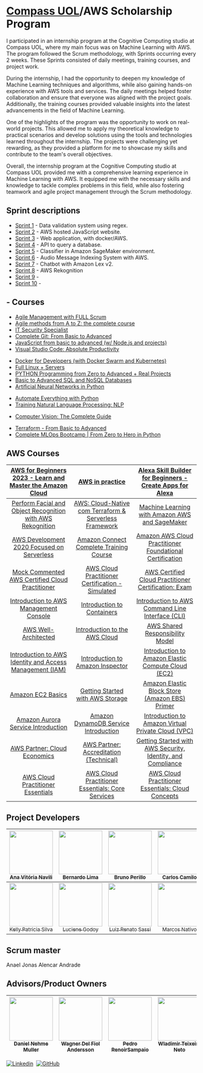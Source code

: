 # [Compass UOL](https://compass.uol/en/home/)/AWS Scholarship Program

I participated in an internship program at the Cognitive Computing studio at Compass UOL, where my main focus was on Machine Learning with AWS. The program followed the Scrum methodology, with Sprints occurring every 2 weeks. These Sprints consisted of daily meetings, training courses, and project work.

During the internship, I had the opportunity to deepen my knowledge of Machine Learning techniques and algorithms, while also gaining hands-on experience with AWS tools and services. The daily meetings helped foster collaboration and ensure that everyone was aligned with the project goals. Additionally, the training courses provided valuable insights into the latest advancements in the field of Machine Learning.

One of the highlights of the program was the opportunity to work on real-world projects. This allowed me to apply my theoretical knowledge to practical scenarios and develop solutions using the tools and technologies learned throughout the internship. The projects were challenging yet rewarding, as they provided a platform for me to showcase my skills and contribute to the team's overall objectives.

Overall, the internship program at the Cognitive Computing studio at Compass UOL provided me with a comprehensive learning experience in Machine Learning with AWS. It equipped me with the necessary skills and knowledge to tackle complex problems in this field, while also fostering teamwork and agile project management through the Scrum methodology.

## Sprint descriptions
- [Sprint 1](https://github.com/brunoperillo/sprint-1-pb-aws-univesp/tree/grupo-1) - Data validation system using regex.
- [Sprint 2](https://github.com/brunoperillo/sprint-2-pb-aws-univesp/tree/grupo-2) - AWS hosted JavaScript website.
- [Sprint 3](https://github.com/brunoperillo/sprint-3-pb-aws-univesp/tree/grupo-4) - Web application, with docker/AWS.
- [Sprint 4](https://github.com/brunoperillo/sprint-4-pb-aws-univesp/tree/grupo-3) - API to query a database.
- [Sprint 5](https://github.com/brunoperillo/sprint-5-pb-aws-univesp/tree/grupo-1) - Classifier in Amazon SageMaker environment.
- [Sprint 6](https://github.com/brunoperillo/sprint-6-pb-aws-univesp/tree/grupo-2) - Audio Message Indexing System with AWS.
- [Sprint 7](https://github.com/brunoperillo/sprint-7-pb-aws-univesp/tree/grupo-2) - Chatbot with Amazon Lex v2.
- [Sprint 8](https://github.com/brunoperillo/sprint-8-pb-aws-univesp/tree/grupo-1) - AWS Rekognition
- [Sprint 9]() -
- [Sprint 10]() - 



## - Courses
- [Agile Management with FULL Scrum](https://compassuol.udemy.com/course/gestao-projetos-agile-scrum-completo/learn/lecture/25536012?course_portion_id=303076&learning_path_id=4565840#overview)
- [Agile methods from A to Z: the complete course](https://compassuol.udemy.com/course/metodos-ageis/learn/lecture/26807608?course_portion_id=303078&learning_path_id=4565840#overview)
- [IT Security Specialist](https://compassuol.udemy.com/course/it-security-specialist/learn/lecture/9005252?learning_path_id=4565840#overview)
- [Complete Git: From Basic to Advanced](https://compassuol.udemy.com/course/git-completo-do-basico-ao-avancado/learn/lecture/13903866?course_portion_id=304816&learning_path_id=4565840#overview)
- [JavaScript from basic to advanced (w/ Node.js and projects)](https://compassuol.udemy.com/course/javascript-do-basico-ao-avancado-com-node-e-projetos/learn/lecture/18337370?course_portion_id=304820&learning_path_id=4565840#overview)
- [Visual Studio Code: Absolute Productivity](https://compassuol.udemy.com/course/visual-studio-code-produtividade-absoluta/learn/lecture/18424500?course_portion_id=305856&learning_path_id=4565840#overview)
<!--- [AWS for Beginners 2023 - Learn and Master the Amazon Cloud](https://compassuol.udemy.com/course/aws-iniciantes-domine-a-nuvem-aws/learn/lecture/19511452?course_portion_id=302460&learning_path_id=4565840#overview) table
- [AWS in practice](https://compassuol.udemy.com/course/aws-na-pratica/learn/lecture/23341698?course_portion_id=302458&learning_path_id=4565840#overview) table -->
- [Docker for Developers (with Docker Swarm and Kubernetes)](https://compassuol.udemy.com/course/docker-para-desenvolvedores-com-docker-swarm-e-kubernetes/learn/lecture/25161664?course_portion_id=302456&learning_path_id=4565840#overview)
- [Full Linux + Servers](https://compassuol.udemy.com/course/linux-completo-servidores/learn/lecture/21527762?course_portion_id=304826&learning_path_id=4565840#overview)
- [PYTHON Programming from Zero to Advanced + Real Projects](https://compassuol.udemy.com/course/programacao-python-do-basico-ao-avancado/learn/lecture/24555276?learning_path_id=4565840#overview)
- [Basic to Advanced SQL and NoSQL Databases](https://compassuol.udemy.com/course/curso-de-banco-de-dados-do-basico-ao-avancado/learn/lecture/13013656?course_portion_id=302468&learning_path_id=4565840#overview)
- [Artificial Neural Networks in Python](https://compassuol.udemy.com/course/redes-neurais-artificiais-em-python/learn/lecture/8038594?learning_path_id=4565840#overview)
<!--- [Machine Learning with Amazon AWS and SageMaker](https://compassuol.udemy.com/course/machine-learning-amazon-aws-sagemaker/learn/lecture/32360348?learning_path_id=4565840#overview) table -->
- [Automate Everything with Python](https://compassuol.udemy.com/course/automate-everything-with-python/learn/lecture/29394204?course_portion_id=302466&learning_path_id=4565840#overview)
- [Training Natural Language Processing: NLP](https://compassuol.udemy.com/course/formacao-processamento-de-linguagem-natural-nlp/learn/lecture/30918172?learning_path_id=4565840#overview)
<!--- [AWS Development 2020 Focused on Serverless](https://compassuol.udemy.com/course/serverless-aws/learn/lecture/20938672?learning_path_id=4565840#overview) table 
- [Alexa Skill Builder for Beginners - Create Apps for Alexa](https://compassuol.udemy.com/course/alexa-skill-builder-curso-completo/learn/lecture/18334858?learning_path_id=4565840#overview) table
- [Amazon Connect Complete Training Course](https://compassuol.udemy.com/course/amazon-connect-complete-training-course/learn/lecture/30963386?learning_path_id=4565840#overview) table-->
- [Computer Vision: The Complete Guide](https://compassuol.udemy.com/course/visao-computacional-o-guia-completo/learn/lecture/28708436?learning_path_id=4565840#overview)
<!--- [Perform Facial and Object Recognition with AWS Rekognition](https://compassuol.udemy.com/course/amazon-aws-rekognition/learn/lecture/13949676?learning_path_id=4565840#overview) table
- [AWS: Cloud-Native com Terraform & Serverless Framework](https://compassuol.udemy.com/course/aws-cloud-native-com-terraform-serverless-framework/learn/lecture/15646118?learning_path_id=4565840#overview) table-->
- [Terraform - From Basic to Advanced](https://compassuol.udemy.com/course/terraform-do-basico-ao-avancado/learn/lecture/30183174?learning_path_id=4565840#overview)
- [Complete MLOps Bootcamp | From Zero to Hero in Python](https://compassuol.udemy.com/course/complete-mlops-bootcamp-from-zero-to-hero-in-python-2022/learn/lecture/30113094?course_portion_id=302464&learning_path_id=4565840#overview)
<!-- - [Amazon AWS Cloud Practitioner Foundational Certification](https://compassuol.udemy.com/course/certificacao-aws-cloud-practitioner/learn/lecture/18778304?learning_path_id=4565840#overview) table
- [Mock Commented AWS Certified Cloud Practitioner](https://compassuol.udemy.com/course/simulado-comentado-aws-certified-cloud-practitioner/learn/lecture/20405857?learning_path_id=4565840#overview) table
- [AWS Cloud Practitioner Certification - Simulated](https://compassuol.udemy.com/course/aws-practitioner-em-portugues/learn/quiz/5283892?learning_path_id=4565840#overview) table
- [AWS Certified Cloud Practitioner Certification: Exam](https://compassuol.udemy.com/course/preparatorio-exame-aws-certified-cloud-practitioner-clf-c01/learn/lecture/16367672?learning_path_id=4565840#overview) table
- [Introduction to AWS Management Console](https://explore.skillbuilder.aws/learn/course/internal/view/elearning/253/introduction-to-aws-management-console) table
- [Introduction to Containers](https://explore.skillbuilder.aws/learn/course/internal/view/elearning/106/introduction-to-containers) table
- [Introduction to AWS Command Line Interface (CLI)](https://explore.skillbuilder.aws/learn/course/internal/view/elearning/223/introduction-to-aws-command-line-interface-cli) table
- [AWS Well-Architected](https://explore.skillbuilder.aws/learn/course/internal/view/elearning/2045/aws-well-architected?trk=7625a020-4afb-4990-a453-69f0444e9ca5&sc_channel=el) table
- [Introduction to the AWS Cloud](https://explore.skillbuilder.aws/learn/course/internal/view/elearning/1679/introduction-to-the-aws-cloud) table
- [AWS Shared Responsibility Model](https://explore.skillbuilder.aws/learn/course/internal/view/elearning/1860/aws-shared-responsibility-model-portuguese) table
- [Introduction to AWS Identity and Access Management (IAM)](https://explore.skillbuilder.aws/learn/course/internal/view/elearning/120/introduction-to-aws-identity-and-access-management-iam) table
- [Introduction to Amazon Inspector](https://explore.skillbuilder.aws/learn/course/internal/view/elearning/185/introduction-to-amazon-inspector) table
- [Introduction to Amazon Elastic Compute Cloud (EC2)](https://explore.skillbuilder.aws/learn/course/internal/view/elearning/49/introduction-to-amazon-elastic-compute-cloud-ec2) table
- [Amazon EC2 Basics](https://explore.skillbuilder.aws/learn/course/internal/view/elearning/12471/amazon-ec2-basics) table
- [Getting Started with AWS Storage](https://explore.skillbuilder.aws/learn/course/internal/view/elearning/6233/getting-started-with-aws-storage) table
- [Amazon Elastic Block Store (Amazon EBS) Primer](https://explore.skillbuilder.aws/learn/course/internal/view/elearning/1644/amazon-elastic-block-store-amazon-ebs-primer) table
- [Amazon Aurora Service Introduction](https://explore.skillbuilder.aws/learn/course/internal/view/elearning/393/amazon-aurora-service-introduction) table
- [Amazon DynamoDB Service Introduction](https://explore.skillbuilder.aws/learn/course/internal/view/elearning/326/amazon-dynamodb-service-introduction) table
- [Introduction to Amazon Virtual Private Cloud (VPC)](https://explore.skillbuilder.aws/learn/course/internal/view/elearning/79/introduction-to-amazon-virtual-private-cloud-vpc) table
- [AWS Partner: Cloud Economics](https://explore.skillbuilder.aws/learn/course/internal/view/elearning/1099/aws-partner-cloud-economics) table
- [AWS Partner: Accreditation (Technical)](https://explore.skillbuilder.aws/learn/course/internal/view/elearning/1096/aws-partner-accreditation-technical) table
- [Getting Started with AWS Security, Identity, and Compliance](https://explore.skillbuilder.aws/learn/course/internal/view/elearning/101/getting-started-with-aws-security-identity-and-compliance) table
- [AWS Cloud Practitioner Essentials](https://explore.skillbuilder.aws/learn/course/internal/view/elearning/134/aws-cloud-practitioner-essentials) table
- [AWS Cloud Practitioner Essentials: Core Services](https://explore.skillbuilder.aws/learn/course/internal/view/elearning/1990/aws-cloud-practitioner-essentials-core-services) table- 
- [AWS Cloud Practitioner Essentials: Cloud Concepts](https://explore.skillbuilder.aws/learn/course/internal/view/elearning/2022/aws-cloud-practitioner-essentials-cloud-concepts) table -->

## AWS Courses
| [AWS for Beginners 2023 - Learn and Master the Amazon Cloud](https://compassuol.udemy.com/course/aws-iniciantes-domine-a-nuvem-aws/learn/lecture/19511452?course_portion_id=302460&learning_path_id=4565840#overview) | [AWS in practice](https://compassuol.udemy.com/course/aws-na-pratica/learn/lecture/23341698?course_portion_id=302458&learning_path_id=4565840#overview) | [Alexa Skill Builder for Beginners - Create Apps for Alexa](https://compassuol.udemy.com/course/alexa-skill-builder-curso-completo/learn/lecture/18334858?learning_path_id=4565840#overview) |
|:----------------:|:----------------:|:----------------:|
| [Perform Facial and Object Recognition with AWS Rekognition](https://compassuol.udemy.com/course/amazon-aws-rekognition/learn/lecture/13949676?learning_path_id=4565840#overview) | [AWS: Cloud-Native com Terraform & Serverless Framework](https://compassuol.udemy.com/course/aws-cloud-native-com-terraform-serverless-framework/learn/lecture/15646118?learning_path_id=4565840#overview) | [Machine Learning with Amazon AWS and SageMaker](https://compassuol.udemy.com/course/machine-learning-amazon-aws-sagemaker/learn/lecture/32360348?learning_path_id=4565840#overview) |
| [AWS Development 2020 Focused on Serverless](https://compassuol.udemy.com/course/serverless-aws/learn/lecture/20938672?learning_path_id=4565840#overview) | [Amazon Connect Complete Training Course](https://compassuol.udemy.com/course/amazon-connect-complete-training-course/learn/lecture/30963386?learning_path_id=4565840#overview) | [Amazon AWS Cloud Practitioner Foundational Certification](https://compassuol.udemy.com/course/certificacao-aws-cloud-practitioner/learn/lecture/18778304?learning_path_id=4565840#overview) |
| [Mock Commented AWS Certified Cloud Practitioner](https://compassuol.udemy.com/course/simulado-comentado-aws-certified-cloud-practitioner/learn/lecture/20405857?learning_path_id=4565840#overview) | [AWS Cloud Practitioner Certification - Simulated](https://compassuol.udemy.com/course/aws-practitioner-em-portugues/learn/quiz/5283892?learning_path_id=4565840#overview) | [AWS Certified Cloud Practitioner Certification: Exam](https://compassuol.udemy.com/course/preparatorio-exame-aws-certified-cloud-practitioner-clf-c01/learn/lecture/16367672?learning_path_id=4565840#overview) |
| [Introduction to AWS Management Console](https://explore.skillbuilder.aws/learn/course/internal/view/elearning/253/introduction-to-aws-management-console) | [Introduction to Containers](https://explore.skillbuilder.aws/learn/course/internal/view/elearning/106/introduction-to-containers) | [Introduction to AWS Command Line Interface (CLI)](https://explore.skillbuilder.aws/learn/course/internal/view/elearning/223/introduction-to-aws-command-line-interface-cli)|
| [AWS Well-Architected](https://explore.skillbuilder.aws/learn/course/internal/view/elearning/2045/aws-well-architected?trk=7625a020-4afb-4990-a453-69f0444e9ca5&sc_channel=el) | [Introduction to the AWS Cloud](https://explore.skillbuilder.aws/learn/course/internal/view/elearning/1679/introduction-to-the-aws-cloud) | [AWS Shared Responsibility Model](https://explore.skillbuilder.aws/learn/course/internal/view/elearning/1860/aws-shared-responsibility-model-portuguese)|
| [Introduction to AWS Identity and Access Management (IAM)](https://explore.skillbuilder.aws/learn/course/internal/view/elearning/120/introduction-to-aws-identity-and-access-management-iam) | [Introduction to Amazon Inspector](https://explore.skillbuilder.aws/learn/course/internal/view/elearning/185/introduction-to-amazon-inspector) | [Introduction to Amazon Elastic Compute Cloud (EC2)](https://explore.skillbuilder.aws/learn/course/internal/view/elearning/49/introduction-to-amazon-elastic-compute-cloud-ec2) |
| [Amazon EC2 Basics](https://explore.skillbuilder.aws/learn/course/internal/view/elearning/12471/amazon-ec2-basics) | [Getting Started with AWS Storage](https://explore.skillbuilder.aws/learn/course/internal/view/elearning/6233/getting-started-with-aws-storage) | [Amazon Elastic Block Store (Amazon EBS) Primer](https://explore.skillbuilder.aws/learn/course/internal/view/elearning/1644/amazon-elastic-block-store-amazon-ebs-primer) |
| [Amazon Aurora Service Introduction](https://explore.skillbuilder.aws/learn/course/internal/view/elearning/393/amazon-aurora-service-introduction) | [Amazon DynamoDB Service Introduction](https://explore.skillbuilder.aws/learn/course/internal/view/elearning/326/amazon-dynamodb-service-introduction)| [Introduction to Amazon Virtual Private Cloud (VPC)](https://explore.skillbuilder.aws/learn/course/internal/view/elearning/79/introduction-to-amazon-virtual-private-cloud-vpc) |
| [AWS Partner: Cloud Economics](https://explore.skillbuilder.aws/learn/course/internal/view/elearning/1099/aws-partner-cloud-economics) | [AWS Partner: Accreditation (Technical)](https://explore.skillbuilder.aws/learn/course/internal/view/elearning/1096/aws-partner-accreditation-technical)| [Getting Started with AWS Security, Identity, and Compliance](https://explore.skillbuilder.aws/learn/course/internal/view/elearning/101/getting-started-with-aws-security-identity-and-compliance)|
| [AWS Cloud Practitioner Essentials](https://explore.skillbuilder.aws/learn/course/internal/view/elearning/134/aws-cloud-practitioner-essentials)| [AWS Cloud Practitioner Essentials: Core Services](https://explore.skillbuilder.aws/learn/course/internal/view/elearning/1990/aws-cloud-practitioner-essentials-core-services) | [AWS Cloud Practitioner Essentials: Cloud Concepts](https://explore.skillbuilder.aws/learn/course/internal/view/elearning/2022/aws-cloud-practitioner-essentials-cloud-concepts)|



## Project Developers
[<img src="https://avatars.githubusercontent.com/u/97908745?v=4" width=115><br><sub>Ana Vitória Navili</sub>](https://github.com/anaVitoriaLouro)  | [<img src="https://avatars.githubusercontent.com/u/81330043?v=4" width=115><br><sub>Bernardo Lima</sub>](https://github.com/belima93) | [<img src="https://avatars.githubusercontent.com/u/25699466?v=4" width=115><br><sub>Bruno Perillo</sub>](https://github.com/brunoperillo) | [<img src="https://avatars.githubusercontent.com/u/78061851?v=4" width=115><br><sub>Carlos Camilo</sub>](https://github.com/crobertocamilo) | [<img src="https://avatars.githubusercontent.com/u/96358027?v=4" width=115><br><sub>Diego Lopes</sub>](https://github.com/Diegox0301) | [<img src="https://avatars.githubusercontent.com/u/124359272?v=4" width=115><br><sub>Irati Maffra</sub>](https://github.com/IratiMaffra) | 
| :---: | :---: | :---: | :---: | :---: | :---: | 
[<img src="https://avatars.githubusercontent.com/u/88354075?v=4" width=115><br><sub>Kelly Patricia Silva</sub>](https://github.com/KellyPLSilva) | [<img src="https://avatars.githubusercontent.com/u/87142990?v=4" width=115><br><sub>Luciene Godoy</sub>](https://github.com/LucieneGodoy) | [<img src="https://avatars.githubusercontent.com/u/72028902?v=4" width=115><br><sub>Luiz Renato Sassi</sub>](https://github.com/luizrsassi) | [<img src="https://avatars.githubusercontent.com/u/73674662?v=4" width=115><br><sub>Marcos Nativo</sub>](https://github.com/onativo) | [<img src="https://avatars.githubusercontent.com/u/94749597?v=4" width=115><br><sub>O'Dhara Maggi</sub>](https://github.com/odharamaggi)| [<img src="https://avatars.githubusercontent.com/u/117780664?v=4" width=115><br><sub>Viviane Alves </sub>](https://github.com/Vivianes86)|

## Scrum master
Anael Jonas Alencar Andrade

## Advisors/Product Owners
[<img src="https://avatars.githubusercontent.com/u/76558798?v=4" width=115><br><sub>Daniel Nehme Muller</sub>](https://github.com/daniel-compasso) | [<img src="https://avatars.githubusercontent.com/u/54381643?v=4" width=115><br><sub>Wagner Del Fiol Andersson</sub>](https://github.com/wagnerandersson) | [<img src="https://avatars.githubusercontent.com/u/24260624?v=4" width=115><br><sub>Pedro RenoirSampaio</sub>](https://github.com/RenoirSampaio) | [<img src="https://avatars.githubusercontent.com/u/15970264?v=4" width=115><br><sub>Wladimir Teixeira Neto</sub>](https://github.com/wladneto) |
| :---: | :---: | :---: | :---: |


[![Linkedin](https://i.stack.imgur.com/gVE0j.png)](https://www.linkedin.com/)&nbsp; [![GitHub](https://i.stack.imgur.com/tskMh.png)](https://github.com/)




